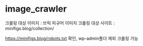 # image_crawler

크롤링 대상 이미지 : 브릭 피규어 이미지
크롤링 대상 사이트 : minifigs.blog/collection/

https://minifigs.blog/robots.txt 확인, wp-admin폴더 제외 크롤링 가능
